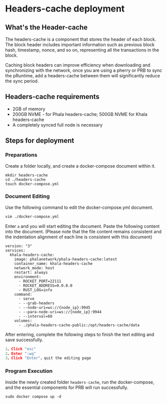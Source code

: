 # Headers-cache deployment

## What's the Header-cache

The headers-cache is a component that stores the header of each block. The block header includes important information such as previous block hash, timestamp, nonce, and so on, representing all the transactions in the block.

Caching block headers can improve efficiency when downloading and synchronizing with the network, once you are using a pherry or PRB to sync the pRuntime, add a headers-cache between them will significantly reduce the sync period.

## Headers-cache requirements

* 2GB of memory
* 200GB NVME - for Phala headers-cache; 500GB NVME for Khala headers-cache
* A completely synced full node is necessary

## Steps for deployment

### Preparations

Create a folder locally, and create a docker-compose document within it.

```
mkdir headers-cache
cd ./headers-cache
touch docker-compose.yml
```

### Document Editing

Use the following command to edit the docker-compose.yml document.

```bash
vim ./docker-compose.yml 
```

Enter `a` and you will start editing the document. Paste the following content into the document. (Please note that the file content remains consistent and the indentation alignment of each line is consistent with this document)

```
version: "3"
services:
  khala-headers-cache:
    image: phalanetwork/phala-headers-cache:latest
    container_name: khala-headers-cache
    network_mode: host
    restart: always
    environment:
      - ROCKET_PORT=22111
      - ROCKET_ADDRESS=0.0.0.0
      - RUST_LOG=info
    command:
      - serve
      - --grab-headers
      - --node-uri=ws://{node_ip}:9945
      - --para-node-uri=ws://{node_ip}:9944
      - --interval=60
    volumes:
      - ./phala-headers-cache-public:/opt/headers-cache/data
```

After entering, complete the following steps to finish the text editing and save successfully.

```javascript
1、Click "esc"
2、Enter ":wq"
3、Click "Enter"，quit the editing page
```

### Program Execution

Inside the newly created folder `headers-cache`, run the docker-compose, and the essential components for PRB will run successfully.

```
sudo docker compose up -d
```
